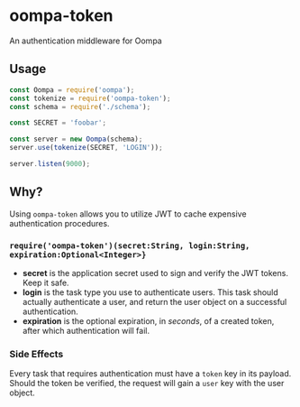 # oompa-token
An authentication middleware for Oompa

## Usage
```js
const Oompa = require('oompa');
const tokenize = require('oompa-token');
const schema = require('./schema');

const SECRET = 'foobar';

const server = new Oompa(schema);
server.use(tokenize(SECRET, 'LOGIN'));

server.listen(9000);
```

## Why?
Using `oompa-token` allows you to utilize JWT to cache expensive authentication procedures.

### `require('oompa-token')(secret:String, login:String, expiration:Optional<Integer>}`
- **secret** is the application secret used to sign and verify the JWT tokens. Keep it safe.
- **login** is the task type you use to authenticate users. This task should actually authenticate a user, and return the user object on a successful authentication.
- **expiration** is the optional expiration, in *seconds*, of a created token, after which authentication will fail.

### Side Effects
Every task that requires authentication must have a `token` key in its payload. Should the token be verified, the request will gain a `user` key with the user object.
